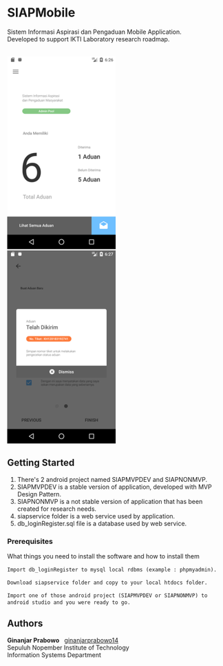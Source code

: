 # SIAPMobile
Sistem Informasi Aspirasi dan Pengaduan Mobile Application. <br>Developed to support IKTI Laboratory research roadmap.<br>
<br>

<img src ="https://github.com/ginanjarprabowo14/SIAPMobile/blob/master/SS-Siap1.png" width="252px" height="448px">
<img src ="https://github.com/ginanjarprabowo14/SIAPMobile/blob/master/SS-Siap2.png" width="252px" height="448px">

## Getting Started

1. There's 2 android project named SIAPMVPDEV and SIAPNONMVP.<br>
2. SIAPMVPDEV is a stable version of application, developed with MVP Design Pattern.<br>
3. SIAPNONMVP is a not stable version of application that has been created for research needs.<br>
4. siapservice folder is a web service used by application.<br>
5. db_loginRegister.sql file is a database used by web service.

### Prerequisites

What things you need to install the software and how to install them

```
Import db_loginRegister to mysql local rdbms (example : phpmyadmin).
```
```
Download siapservice folder and copy to your local htdocs folder.
```
```
Import one of those android project (SIAPMVPDEV or SIAPNONMVP) to android studio and you were ready to go.
```
## Authors

**Ginanjar Prabowo** &nbsp; [ginanjarprabowo14](https://github.com/ginanjarprabowo14)<br>
Sepuluh Nopember Institute of Technology<br>
Information Systems Department
